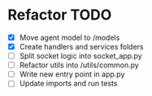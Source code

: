 # Refactor TODO

- [x] Move agent model to /models
- [x] Create handlers and services folders
- [ ] Split socket logic into socket_app.py
- [ ] Refactor utils into /utils/common.py
- [ ] Write new entry point in app.py
- [ ] Update imports and run tests
